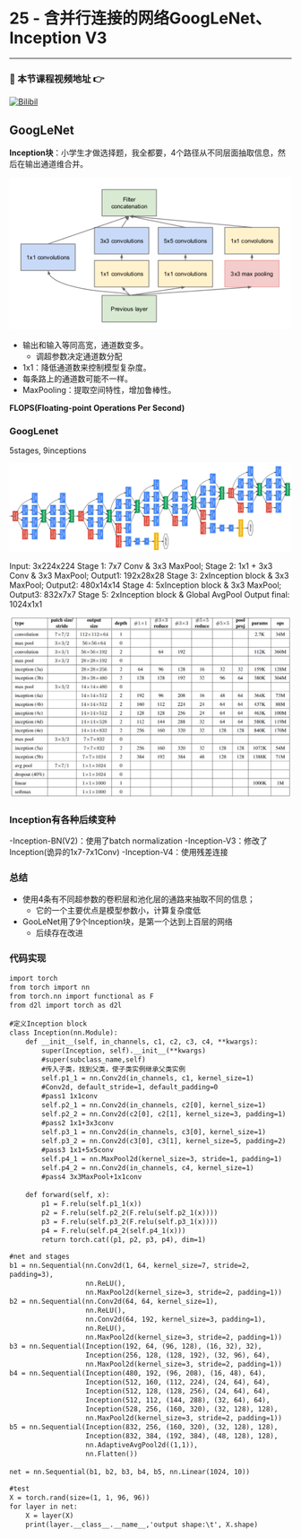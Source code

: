 # 25 - 含并行连接的网络GoogLeNet、Inception V3

---

### 🎦 本节课程视频地址 👉
[![Bilibil](https://i2.hdslb.com/bfs/archive/537f10ce693bd7113b4eba116e64ec4ab443039d.jpg@640w_400h_100Q_1c.webp)](https://www.bilibili.com/video/BV1b5411g7Xo)
## GoogLeNet

**Inception块**：小学生才做选择题，我全都要，4个路径从不同层面抽取信息，然后在输出通道维合并。

![](\Images/Screenshot-from-2018-10-17-11-14-10.png)

- 输出和输入等同高宽，通道数变多。
  - 调超参数决定通道数分配 
- 1x1：降低通道数来控制模型复杂度。
- 每条路上的通道数可能不一样。
- MaxPooling：提取空间特性，增加鲁棒性。

**FLOPS(Floating-point Operations Per Second)**

### GoogLenet

5stages, 9inceptions

![](\Images/1__rCyzi7fQzc_Q1gCqSLM1g.png)

Input: 3x224x224
Stage 1: 7x7 Conv & 3x3 MaxPool;
Stage 2: 1x1 + 3x3 Conv & 3x3 MaxPool;
Output1: 192x28x28
Stage 3: 2xInception block & 3x3 MaxPool;
Output2: 480x14x14
Stage 4: 5xInception block & 3x3 MaxPool;
Output3: 832x7x7 
Stage 5: 2xInception block & Global AvgPool
Output final: 1024x1x1

![](\Images/1_WfKerFhMvUGti7MWVQ81XQ.png)

### Inception有各种后续变种

-Inception-BN(V2)：使用了batch normalization
-Inception-V3：修改了Inception(诡异的1x7-7x1Conv)
-Inception-V4：使用残差连接

### 总结

- 使用4条有不同超参数的卷积层和池化层的通路来抽取不同的信息；
  - 它的一个主要优点是模型参数小，计算复杂度低
- GooLeNet用了9个Inception块，是第一个达到上百层的网络
  - 后续存在改进

### 代码实现

```
import torch
from torch import nn
from torch.nn import functional as F
from d2l import torch as d2l

#定义Inception block
class Inception(nn.Module):
    def __init__(self, in_channels, c1, c2, c3, c4, **kwargs):
        super(Inception, self).__init__(**kwargs)
        #super(subclass_name,self)
        #传入子类，找到父类，使子类实例继承父类实例
        self.p1_1 = nn.Conv2d(in_channels, c1, kernel_size=1)
        #Conv2d, default_stride=1, default_padding=0
        #pass1 1x1conv
        self.p2_1 = nn.Conv2d(in_channels, c2[0], kernel_size=1)
        self.p2_2 = nn.Conv2d(c2[0], c2[1], kernel_size=3, padding=1)
        #pass2 1x1+3x3conv
        self.p3_1 = nn.Conv2d(in_channels, c3[0], kernel_size=1)
        self.p3_2 = nn.Conv2d(c3[0], c3[1], kernel_size=5, padding=2)
        #pass3 1x1+5x5conv
        self.p4_1 = nn.MaxPool2d(kernel_size=3, stride=1, padding=1)
        self.p4_2 = nn.Conv2d(in_channels, c4, kernel_size=1)
        #pass4 3x3MaxPool+1x1conv
        
    def forward(self, x):
        p1 = F.relu(self.p1_1(x))
        p2 = F.relu(self.p2_2(F.relu(self.p2_1(x))))
        p3 = F.relu(self.p3_2(F.relu(self.p3_1(x))))
        p4 = F.relu(self.p4_2(self.p4_1(x)))
        return torch.cat((p1, p2, p3, p4), dim=1)
```
```
#net and stages
b1 = nn.Sequential(nn.Conv2d(1, 64, kernel_size=7, stride=2, padding=3),
                   nn.ReLU(),
                   nn.MaxPool2d(kernel_size=3, stride=2, padding=1))
b2 = nn.Sequential(nn.Conv2d(64, 64, kernel_size=1),
                   nn.ReLU(),
                   nn.Conv2d(64, 192, kernel_size=3, padding=1),
                   nn.ReLU(),
                   nn.MaxPool2d(kernel_size=3, stride=2, padding=1))
b3 = nn.Sequential(Inception(192, 64, (96, 128), (16, 32), 32),
                   Inception(256, 128, (128, 192), (32, 96), 64),
                   nn.MaxPool2d(kernel_size=3, stride=2, padding=1))
b4 = nn.Sequential(Inception(480, 192, (96, 208), (16, 48), 64),
                   Inception(512, 160, (112, 224), (24, 64), 64),
                   Inception(512, 128, (128, 256), (24, 64), 64),
                   Inception(512, 112, (144, 288), (32, 64), 64),
                   Inception(528, 256, (160, 320), (32, 128), 128),
                   nn.MaxPool2d(kernel_size=3, stride=2, padding=1))
b5 = nn.Sequential(Inception(832, 256, (160, 320), (32, 128), 128),
                   Inception(832, 384, (192, 384), (48, 128), 128),
                   nn.AdaptiveAvgPool2d((1,1)),
                   nn.Flatten())

net = nn.Sequential(b1, b2, b3, b4, b5, nn.Linear(1024, 10))
```

```
#test
X = torch.rand(size=(1, 1, 96, 96))
for layer in net:
    X = layer(X)
    print(layer.__class__.__name__,'output shape:\t', X.shape)
```